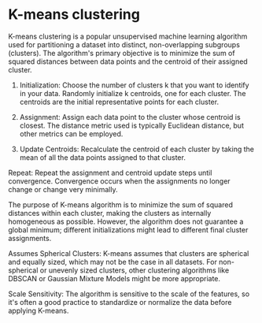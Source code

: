 # K-means clustering

K-means clustering is a popular unsupervised machine learning algorithm used for partitioning a dataset into distinct, non-overlapping subgroups (clusters). The algorithm's primary objective is to minimize the sum of squared distances between data points and the centroid of their assigned cluster.

1. Initialization: Choose the number of clusters k that you want to identify in your data. Randomly initialize 
k centroids, one for each cluster. The centroids are the initial representative points for each cluster.

2. Assignment: Assign each data point to the cluster whose centroid is closest. The distance metric used is typically Euclidean distance, but other metrics can be employed.

3. Update Centroids: Recalculate the centroid of each cluster by taking the mean of all the data points assigned to that cluster.

Repeat: Repeat the assignment and centroid update steps until convergence. Convergence occurs when the assignments no longer change or change very minimally.

The purpose of K-means algorithm is to minimize the sum of squared distances within each cluster, making the clusters as internally homogeneous as possible. However, the algorithm does not guarantee a global minimum; different initializations might lead to different final cluster assignments.

Assumes Spherical Clusters: K-means assumes that clusters are spherical and equally sized, which may not be the case in all datasets. For non-spherical or unevenly sized clusters, other clustering algorithms like DBSCAN or Gaussian Mixture Models might be more appropriate.

Scale Sensitivity: The algorithm is sensitive to the scale of the features, so it's often a good practice to standardize or normalize the data before applying K-means.
